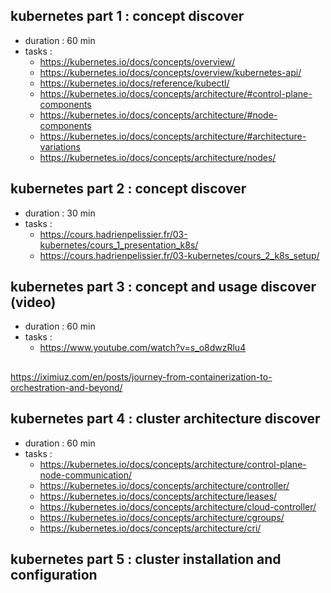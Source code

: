 

## kubernetes part 1 : concept discover 

- duration : 60 min
- tasks : 
    - https://kubernetes.io/docs/concepts/overview/
    - https://kubernetes.io/docs/concepts/overview/kubernetes-api/
    - https://kubernetes.io/docs/reference/kubectl/
    - https://kubernetes.io/docs/concepts/architecture/#control-plane-components
    - https://kubernetes.io/docs/concepts/architecture/#node-components
    - https://kubernetes.io/docs/concepts/architecture/#architecture-variations
    - https://kubernetes.io/docs/concepts/architecture/nodes/


## kubernetes part 2 : concept discover 

- duration : 30 min
- tasks : 
    - https://cours.hadrienpelissier.fr/03-kubernetes/cours_1_presentation_k8s/
    - https://cours.hadrienpelissier.fr/03-kubernetes/cours_2_k8s_setup/
    

## kubernetes part 3 : concept and usage discover (video)

- duration : 60 min
- tasks : 
    - https://www.youtube.com/watch?v=s_o8dwzRlu4

## 

https://iximiuz.com/en/posts/journey-from-containerization-to-orchestration-and-beyond/

## kubernetes part 4 : cluster architecture discover 

- duration : 60 min
- tasks : 
    - https://kubernetes.io/docs/concepts/architecture/control-plane-node-communication/
    - https://kubernetes.io/docs/concepts/architecture/controller/
    - https://kubernetes.io/docs/concepts/architecture/leases/
    - https://kubernetes.io/docs/concepts/architecture/cloud-controller/
    - https://kubernetes.io/docs/concepts/architecture/cgroups/
    - https://kubernetes.io/docs/concepts/architecture/cri/


## kubernetes part 5 : cluster installation and configuration

